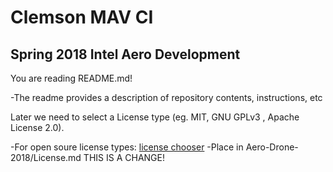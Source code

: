 # Clemson MAV CI 
## Spring 2018 Intel Aero Development

You are reading README.md!

-The readme provides a description of repository contents, instructions, etc

Later we need to select a License type (eg. MIT,  GNU GPLv3 , Apache License 2.0).

-For open soure license types: [license chooser](https://choosealicense.com/)
-Place in Aero-Drone-2018/License.md
THIS IS A CHANGE!

